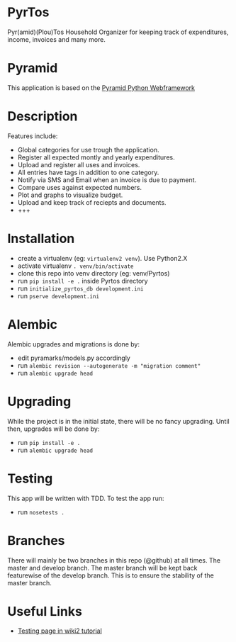 PyrTos
======
Pyr(amid)(Plou)Tos Household Organizer for keeping track of expenditures, income, invoices and many more.

Pyramid
=======
This application is based on the [Pyramid Python Webframework](http://www.pylonsproject.org/)

Description
===========
Features include:
  * Global categories for use trough the application.
  * Register all expected montly and yearly expenditures.
  * Upload and register all uses and invoices.
  * All entries have tags in addition to one category.
  * Notify via SMS and Email when an invoice is due to payment.
  * Compare uses against expected numbers.
  * Plot and graphs to visualize budget.
  * Upload and keep track of reciepts and documents.
  * +++


Installation
============
  * create a virtualenv (eg: `virtualenv2 venv`). Use Python2.X
  * activate virtualenv `. venv/bin/activate`
  * clone this repo into venv directory (eg: venv/Pyrtos)
  * run `pip install -e .` inside Pyrtos directory
  * run `initialize_pyrtos_db development.ini`
  * run `pserve development.ini`

Alembic
=======
Alembic upgrades and migrations is done by:
  * edit pyramarks/models.py accordingly
  * run `alembic revision --autogenerate -m "migration comment"`
  * run `alembic upgrade head`

Upgrading
=========
While the project is in the initial state, there will be no fancy upgrading. Until then, upgrades will be done by:
  * run `pip install -e .`
  * run `alembic upgrade head`

Testing
=======
This app will be written with TDD. To test the app run:
  * run `nosetests .`

Branches
========
There will mainly be two branches in this repo (@github) at all times. The master and develop branch.
The master branch will be kept back featurewise of the develop branch. This is to ensure the stability of the master branch.

Useful Links
============
  * [Testing page in wiki2 tutorial](http://docs.pylonsproject.org/projects/pyramid/en/1.4-branch/tutorials/wiki2/tests.html)

